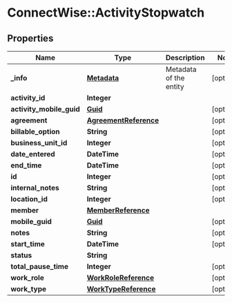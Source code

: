 # ConnectWise::ActivityStopwatch

## Properties
Name | Type | Description | Notes
------------ | ------------- | ------------- | -------------
**_info** | [**Metadata**](Metadata.md) | Metadata of the entity | [optional] 
**activity_id** | **Integer** |  | 
**activity_mobile_guid** | [**Guid**](Guid.md) |  | [optional] 
**agreement** | [**AgreementReference**](AgreementReference.md) |  | [optional] 
**billable_option** | **String** |  | [optional] 
**business_unit_id** | **Integer** |  | [optional] 
**date_entered** | **DateTime** |  | [optional] 
**end_time** | **DateTime** |  | [optional] 
**id** | **Integer** |  | [optional] 
**internal_notes** | **String** |  | [optional] 
**location_id** | **Integer** |  | [optional] 
**member** | [**MemberReference**](MemberReference.md) |  | 
**mobile_guid** | [**Guid**](Guid.md) |  | [optional] 
**notes** | **String** |  | [optional] 
**start_time** | **DateTime** |  | [optional] 
**status** | **String** |  | 
**total_pause_time** | **Integer** |  | [optional] 
**work_role** | [**WorkRoleReference**](WorkRoleReference.md) |  | [optional] 
**work_type** | [**WorkTypeReference**](WorkTypeReference.md) |  | [optional] 


